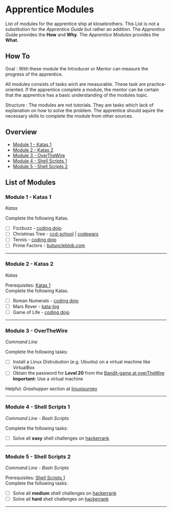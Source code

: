 # Apprentice Modules

List of modules for the apprentice ship at klosebrothers. This List is not a
substitution for the *Apprentice Guide* but rather an addition.
The *Apprentice Guide* provides the **How** and **Why**. The *Apprentice Modules*
provides the **What**.

## How To

Goal
: With these module the Introducer or Mentor can measure the progress of the
apprentice.


All modules consists of tasks wich are measurable. These task are
practice-oriented. If the apprentice complete a module, the mentor can be certain
that the apprentice has a basic understanding of the modules topic.

Structure
: The modules are not tutorials. They are tasks which lack of explanation on how to
solve the problem. The apprentice should aquire the necessary skills to complete the
module from other sources.

## Overview

- [Module 1 - Katas 1](#module-1---katas-1)
- [Module 2 - Katas 2](#module-2---katas-2)
- [Module 3 - OverTheWire](#module-3---overthewire)
- [Module 4 - Shell Scripts 1](#module-4---shell-scripts-1)
- [Module 5 - Shell Scripts 2](#module-5---shell-scripts-2)

## List of Modules

### Module 1 - Katas 1
*Katas*

Complete the following Katas.
- [ ] Fizzbuzz - [coding dojo](https://codingdojo.org/kata/FizzBuzz/)
- [ ] Christmas Tree -
    [ccd-school](https://ccd-school.de/en/coding-dojo/function-katas/christmas-tree/)
    | [codewars](https://www.codewars.com/kata/52755006cc238fcae70000ed)
- [ ] Tennis - [coding dojo](https://codingdojo.org/kata/Tennis/)
- [ ] Prime Factors -
    [butuncleblob.com](http://www.butunclebob.com/files/downloads/Prime%20Factors%20Kata.ppt)
---

### Module 2 - Katas 2
*Katas*

Prerequisites: [Katas 1](#module-1---katas-1)<br>
Complete the following Katas.
- [ ] Roman Numerals - [coding dojo](https://codingdojo.org/kata/RomanNumerals/)
- [ ] Mars Rover - [kata-log](https://kata-log.rocks/mars-rover-kata)
- [ ] Game of Life - [coding dojo](https://codingdojo.org/kata/GameOfLife/)
---

### Module 3 - OverTheWire
*Command Line*<br/>

Complete the following tasks:
- [ ] Install a Linux Distrubution (e.g. Ubuntu) on a virtual machine like VirtualBox
- [ ] Obtain the password for **Level 20** from the [Bandit-game at overTheWire](https://overthewire.org/wargames/bandit/)<br/>
**Important:** Use a virtual machine

Helpful: *Grashopper* section at [linuxjourney](https://linuxjourney.com)

---

### Module 4 - Shell Scripts 1
*Command Line* - *Bash Scripts*

Complete the following tasks:
- [ ] Solve all **easy** shell challenges on
    [hackerrank](https://www.hackerrank.com/domains/shell)
---

### Module 5 - Shell Scripts 2
*Command Line* - *Bash Scripts*

Prerequisites: [Shell Scripts 1](#module-4---shell-scripts-1)<br>
Complete the following tasks:
- [ ] Solve all **medium** shell challenges on
    [hackerrank](https://www.hackerrank.com/domains/shell)
- [ ] Solve all **hard** shell challenges on
    [hackerrank](https://www.hackerrank.com/domains/shell)
---


